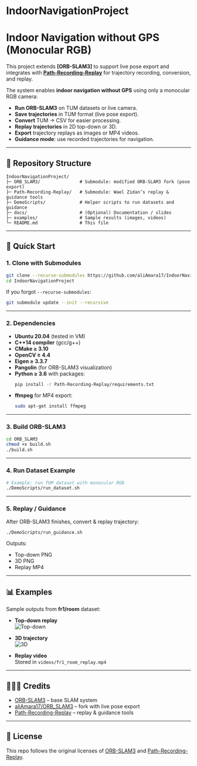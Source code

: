 # IndoorNavigationProject

# Indoor Navigation without GPS (Monocular RGB)

This project extends **[ORB-SLAM3]** to support live pose export and integrates with **[Path-Recording-Replay](https://github.com/waelzidan7/Path-Recording-Replay)** for trajectory recording, conversion, and replay.

The system enables **indoor navigation without GPS** using only a monocular RGB camera:
- **Run ORB-SLAM3** on TUM datasets or live camera.
- **Save trajectories** in TUM format (live pose export).
- **Convert** TUM → CSV for easier processing.
- **Replay trajectories** in 2D top-down or 3D.
- **Export** trajectory replays as images or MP4 videos.
- **Guidance mode**: use recorded trajectories for navigation.

---

## 📂 Repository Structure
```
IndoorNavigationProject/
├─ ORB_SLAM3/               # Submodule: modified ORB-SLAM3 fork (pose export)
├─ Path-Recording-Replay/   # Submodule: Wael Zidan’s replay & guidance tools
├─ DemoScripts/             # Helper scripts to run datasets and guidance
├─ docs/                    # (Optional) Documentation / slides
├─ examples/                # Sample results (images, videos)
└─ README.md                # This file
```

---

## 🚀 Quick Start

### 1. Clone with Submodules
```bash
git clone --recurse-submodules https://github.com/aliAmara17/IndoorNavigationProject.git
cd IndoorNavigationProject
```

If you forgot `--recurse-submodules`:
```bash
git submodule update --init --recursive
```

---

### 2. Dependencies
- **Ubuntu 20.04** (tested in VM)
- **C++14 compiler** (gcc/g++)
- **CMake ≥ 3.10**
- **OpenCV ≥ 4.4**
- **Eigen ≥ 3.3.7**
- **Pangolin** (for ORB-SLAM3 visualization)
- **Python ≥ 3.6** with packages:
  ```bash
  pip install -r Path-Recording-Replay/requirements.txt
  ```
- **ffmpeg** for MP4 export:
  ```bash
  sudo apt-get install ffmpeg
  ```

---

### 3. Build ORB-SLAM3
```bash
cd ORB_SLAM3
chmod +x build.sh
./build.sh
```

---

### 4. Run Dataset Example
```bash
# Example: run TUM dataset with monocular RGB
./DemoScripts/run_dataset.sh
```

---

### 5. Replay / Guidance
After ORB-SLAM3 finishes, convert & replay trajectory:
```bash
./DemoScripts/run_guidance.sh
```

Outputs:
- Top-down PNG
- 3D PNG
- Replay MP4

---

## 📊 Examples
Sample outputs from **fr1/room** dataset:

- **Top-down replay**  
  ![Top-down](examples/fr1_room_topdown.png)

- **3D trajectory**  
  ![3D](examples/fr1_room_3d.png)

- **Replay video**  
  Stored in `videos/fr1_room_replay.mp4`

---

## 🧑‍🤝‍🧑 Credits
- [ORB-SLAM3](https://github.com/UZ-SLAMLab/ORB_SLAM3) – base SLAM system  
- [aliAmara17/ORB_SLAM3](https://github.com/aliAmara17/ORB_SLAM3) – fork with live pose export  
- [Path-Recording-Replay](https://github.com/waelzidan7/Path-Recording-Replay) – replay & guidance tools  

---

## 📜 License
This repo follows the original licenses of [ORB-SLAM3](https://github.com/UZ-SLAMLab/ORB_SLAM3) and [Path-Recording-Replay](https://github.com/waelzidan7/Path-Recording-Replay).
